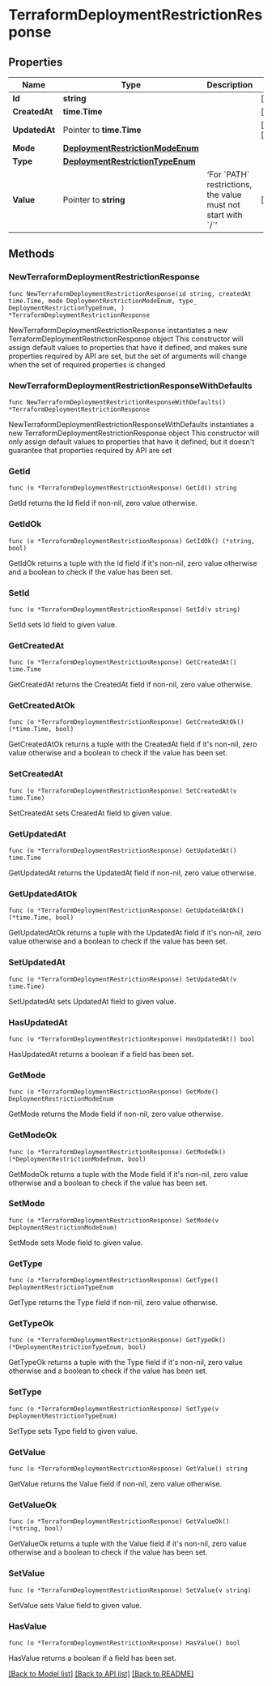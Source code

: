 # TerraformDeploymentRestrictionResponse

## Properties

Name | Type | Description | Notes
------------ | ------------- | ------------- | -------------
**Id** | **string** |  | [readonly] 
**CreatedAt** | **time.Time** |  | [readonly] 
**UpdatedAt** | Pointer to **time.Time** |  | [optional] [readonly] 
**Mode** | [**DeploymentRestrictionModeEnum**](DeploymentRestrictionModeEnum.md) |  | 
**Type** | [**DeploymentRestrictionTypeEnum**](DeploymentRestrictionTypeEnum.md) |  | 
**Value** | Pointer to **string** | ‘For &#x60;PATH&#x60; restrictions, the value must not start with &#x60;/&#x60;’ | [optional] 

## Methods

### NewTerraformDeploymentRestrictionResponse

`func NewTerraformDeploymentRestrictionResponse(id string, createdAt time.Time, mode DeploymentRestrictionModeEnum, type_ DeploymentRestrictionTypeEnum, ) *TerraformDeploymentRestrictionResponse`

NewTerraformDeploymentRestrictionResponse instantiates a new TerraformDeploymentRestrictionResponse object
This constructor will assign default values to properties that have it defined,
and makes sure properties required by API are set, but the set of arguments
will change when the set of required properties is changed

### NewTerraformDeploymentRestrictionResponseWithDefaults

`func NewTerraformDeploymentRestrictionResponseWithDefaults() *TerraformDeploymentRestrictionResponse`

NewTerraformDeploymentRestrictionResponseWithDefaults instantiates a new TerraformDeploymentRestrictionResponse object
This constructor will only assign default values to properties that have it defined,
but it doesn't guarantee that properties required by API are set

### GetId

`func (o *TerraformDeploymentRestrictionResponse) GetId() string`

GetId returns the Id field if non-nil, zero value otherwise.

### GetIdOk

`func (o *TerraformDeploymentRestrictionResponse) GetIdOk() (*string, bool)`

GetIdOk returns a tuple with the Id field if it's non-nil, zero value otherwise
and a boolean to check if the value has been set.

### SetId

`func (o *TerraformDeploymentRestrictionResponse) SetId(v string)`

SetId sets Id field to given value.


### GetCreatedAt

`func (o *TerraformDeploymentRestrictionResponse) GetCreatedAt() time.Time`

GetCreatedAt returns the CreatedAt field if non-nil, zero value otherwise.

### GetCreatedAtOk

`func (o *TerraformDeploymentRestrictionResponse) GetCreatedAtOk() (*time.Time, bool)`

GetCreatedAtOk returns a tuple with the CreatedAt field if it's non-nil, zero value otherwise
and a boolean to check if the value has been set.

### SetCreatedAt

`func (o *TerraformDeploymentRestrictionResponse) SetCreatedAt(v time.Time)`

SetCreatedAt sets CreatedAt field to given value.


### GetUpdatedAt

`func (o *TerraformDeploymentRestrictionResponse) GetUpdatedAt() time.Time`

GetUpdatedAt returns the UpdatedAt field if non-nil, zero value otherwise.

### GetUpdatedAtOk

`func (o *TerraformDeploymentRestrictionResponse) GetUpdatedAtOk() (*time.Time, bool)`

GetUpdatedAtOk returns a tuple with the UpdatedAt field if it's non-nil, zero value otherwise
and a boolean to check if the value has been set.

### SetUpdatedAt

`func (o *TerraformDeploymentRestrictionResponse) SetUpdatedAt(v time.Time)`

SetUpdatedAt sets UpdatedAt field to given value.

### HasUpdatedAt

`func (o *TerraformDeploymentRestrictionResponse) HasUpdatedAt() bool`

HasUpdatedAt returns a boolean if a field has been set.

### GetMode

`func (o *TerraformDeploymentRestrictionResponse) GetMode() DeploymentRestrictionModeEnum`

GetMode returns the Mode field if non-nil, zero value otherwise.

### GetModeOk

`func (o *TerraformDeploymentRestrictionResponse) GetModeOk() (*DeploymentRestrictionModeEnum, bool)`

GetModeOk returns a tuple with the Mode field if it's non-nil, zero value otherwise
and a boolean to check if the value has been set.

### SetMode

`func (o *TerraformDeploymentRestrictionResponse) SetMode(v DeploymentRestrictionModeEnum)`

SetMode sets Mode field to given value.


### GetType

`func (o *TerraformDeploymentRestrictionResponse) GetType() DeploymentRestrictionTypeEnum`

GetType returns the Type field if non-nil, zero value otherwise.

### GetTypeOk

`func (o *TerraformDeploymentRestrictionResponse) GetTypeOk() (*DeploymentRestrictionTypeEnum, bool)`

GetTypeOk returns a tuple with the Type field if it's non-nil, zero value otherwise
and a boolean to check if the value has been set.

### SetType

`func (o *TerraformDeploymentRestrictionResponse) SetType(v DeploymentRestrictionTypeEnum)`

SetType sets Type field to given value.


### GetValue

`func (o *TerraformDeploymentRestrictionResponse) GetValue() string`

GetValue returns the Value field if non-nil, zero value otherwise.

### GetValueOk

`func (o *TerraformDeploymentRestrictionResponse) GetValueOk() (*string, bool)`

GetValueOk returns a tuple with the Value field if it's non-nil, zero value otherwise
and a boolean to check if the value has been set.

### SetValue

`func (o *TerraformDeploymentRestrictionResponse) SetValue(v string)`

SetValue sets Value field to given value.

### HasValue

`func (o *TerraformDeploymentRestrictionResponse) HasValue() bool`

HasValue returns a boolean if a field has been set.


[[Back to Model list]](../README.md#documentation-for-models) [[Back to API list]](../README.md#documentation-for-api-endpoints) [[Back to README]](../README.md)


